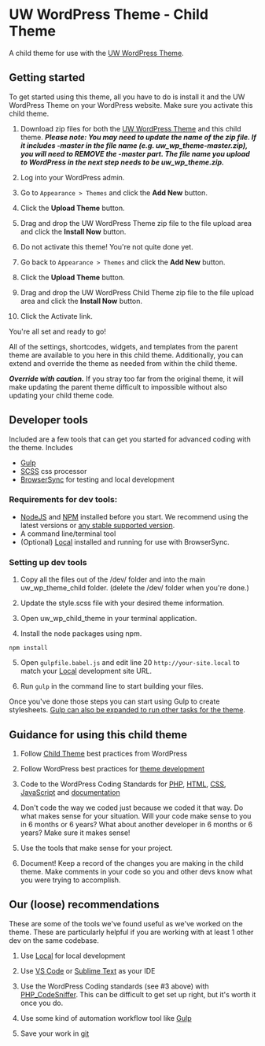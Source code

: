 # UW WordPress Theme - Child Theme

A child theme for use with the [UW WordPress Theme](https://github.com/uweb/uw_wp_theme).

## Getting started

To get started using this theme, all you have to do is install it and the UW WordPress Theme on your WordPress website. Make sure you activate this child theme.

1. Download zip files for both the [UW WordPress Theme](https://github.com/uweb/uw_wp_theme) and this child theme. **_Please note: You may need to update the name of the zip file. If it includes -master in the file name (e.g. uw_wp_theme-master.zip), you will need to REMOVE the -master part. The file name you upload to WordPress in the next step needs to be uw_wp_theme.zip._**

2. Log into your WordPress admin.

3. Go to `Appearance > Themes` and click the **Add New** button.

4. Click the **Upload Theme** button.

5. Drag and drop the UW WordPress Theme zip file to the file upload area and click the **Install Now** button.

6. Do not activate this theme! You're not quite done yet.

7. Go back to `Appearance > Themes` and click the **Add New** button.

8. Click the **Upload Theme** button.

9.  Drag and drop the UW WordPress Child Theme zip file to the file upload area and click the **Install Now** button.

10. Click the Activate link.

You're all set and ready to go!

All of the settings, shortcodes, widgets, and templates from the parent theme are available to you here in this child theme. Additionally, you can extend and override the theme as needed from within the child theme.

**_Override with caution._** If you stray too far from the original theme, it will make updating the parent theme difficult to impossible without also updating your child theme code.

## Developer tools

Included are a few tools that can get you started for advanced coding with the theme. Includes
- [Gulp](https://gulpjs.com/)
- [SCSS](https://sass-lang.com/) css processor
- [BrowserSync](https://browsersync.io/) for testing and local development

### Requirements for dev tools:
- [NodeJS](https://nodejs.org/en/) and [NPM](https://www.npmjs.com/) installed before you start. We recommend using the latest versions or [any stable supported version](https://github.com/nodejs/Release#nodejs-release-working-group).
- A command line/terminal tool
- (Optional) [Local](https://localwp.com/) installed and running for use with BrowserSync.

### Setting up dev tools

1. Copy all the files out of the /dev/ folder and into the main uw_wp_theme_child folder. (delete the /dev/ folder when you're done.)

2. Update the style.scss file with your desired theme information.

3. Open uw_wp_child_theme in your terminal application.

4. Install the node packages using npm.
```
npm install
```

5. Open `gulpfile.babel.js` and edit line 20 `http://your-site.local` to match your [Local](https://localwp.com/) development site URL.

6. Run `gulp` in the command line to start building your files.

Once you've done those steps you can start using Gulp to create stylesheets. [Gulp can also be expanded to run other tasks for the theme](https://www.toptal.com/javascript/optimize-js-and-css-with-gulp).

## Guidance for using this child theme

1. Follow [Child Theme](https://developer.wordpress.org/themes/advanced-topics/child-themes/) best practices from WordPress

2. Follow WordPress best practices for [theme development](https://codex.wordpress.org/Theme_Development)

3. Code to the WordPress Coding Standards for [PHP](https://developer.wordpress.org/coding-standards/wordpress-coding-standards/php/), [HTML](https://developer.wordpress.org/coding-standards/wordpress-coding-standards/html/), [CSS](https://developer.wordpress.org/coding-standards/wordpress-coding-standards/css/), [JavaScript](https://developer.wordpress.org/coding-standards/wordpress-coding-standards/javascript/) and [documentation](https://developer.wordpress.org/coding-standards/inline-documentation-standards/)

4. Don't code the way we coded just because we coded it that way. Do what makes sense for your situation. Will your code make sense to you in 6 months or 6 years? What about another developer in 6 months or 6 years? Make sure it makes sense!

5. Use the tools that make sense for your project.

6. Document! Keep a record of the changes you are making in the child theme. Make comments in your code so you and other devs know what you were trying to accomplish.

## Our (loose) recommendations

These are some of the tools we've found useful as we've worked on the theme. These are particularly helpful if you are working with at least 1 other dev on the same codebase.

1. Use [Local](https://localwp.com/) for local development

2. Use [VS Code](https://code.visualstudio.com/) or [Sublime Text](https://www.sublimetext.com/) as your IDE

3. Use the WordPress Coding standards (see #3 above) with [PHP_CodeSniffer](https://github.com/squizlabs/PHP_CodeSniffer). This can be difficult to get set up right, but it's worth it once you do.

4. Use some kind of automation workflow tool like [Gulp](https://gulpjs.com/)

5. Save your work in [git](https://git-scm.com/)
